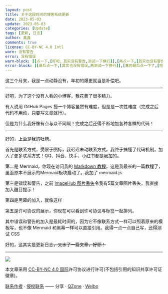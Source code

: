 ```yaml
---
layout: post
title: 关于这段时间的博客系统更新
date: 2023-05-03
update: 2023-05-03
categories: [Update]
tags: [更新, 日志]
author: 鑫鑫
comments: true
license: CC-BY-NC 4.0 Intl
warn: 没有警告
error: 没有错误
warn-block: [[点一下,[好吧，其实没有警告,测试一下换行]],[再点一下,[其实也没有警告,就是想测试]]]
error-block: [[最后点一下,[其实也没有错误,再测试一下换行]],[真的最后点一下了,[哈哈哈,真的最后一下]]]
---
```


这三个月来，我是一点动静没有，年初的爆更就当是补偿吧。

---

好吧，为了这个没有人看的小博客，我花费了很多精力。

有人说用 GitHub Pages 搭一个博客虽然有难度，但是是一次性难度（完成之后代码不用动，只要写文章就行）。

但是为什么我好像有点与众不同啊！完成之后还得不断地加各种各样的代码！

---

好的，上面是我的吐槽。

首先是联系方式，受限于图标，我迟迟未动联系方式。我终于搞懂了代码机制，加入了更多联系方式！QQ、抖音、快手、小红书都是我加的。

第二是 Mermaid，你现在访问我的 [Markdown 教程](/markdown)，这是我最长的一篇教程了，里面原本不展示的Mermaid板块启动了。我加了 mermaid.js

第三是错误和警告，之前 [ImageHub 图片丢失](/imagehub)令我有5篇文章图片丢失，我直接加入醒目提示！

第四是黑幕的加入，<span class="heimu" title="你知道得太多了">就像这样</span>

第五是许可协议的展示，你现在可以看到许可协议与标签一起排列。

其中错误和警告的加入是最耗时间的，因为它不像联系方式一样可以照着原来的模板写，也不像 Mermaid 和黑幕一样可以直接引用。我得一点一点自己写，还得测试 CSS

好的，这其实是更新日志~~，又水了一篇文章，好耶！~~

---

[![](https://licensebuttons.net/l/by-nc/4.0/88x31.png)](https://creativecommons.org/licenses/by-nc/4.0/deed.zh)

本文章采用 [CC-BY-NC 4.0 国际](https://creativecommons.org/licenses/by-nc/4.0/deed.zh)许可协议进行许可(不包括引用的知识共享许可证徽章)。

[联系作者](mailto:blog@xinxin2021.tk) · [侵权联系](mailto:tort@xinxin2021.tk) —— 分享 · [QZone](https://sns.qzone.qq.com/cgi-bin/qzshare/cgi_qzshare_onekey?url=https%3A%2F%2Fblog.xinxin2021.tk%2Fupdate-log-1%2F&title=%E5%85%B3%E4%BA%8E%E8%BF%99%E6%AE%B5%E6%97%B6%E9%97%B4%E7%9A%84%E5%8D%9A%E5%AE%A2%E7%B3%BB%E7%BB%9F%E6%9B%B4%E6%96%B0&site=%E9%91%AB%E5%8D%9A%E5%AE%A2%0D%0A) · [Weibo](https://service.weibo.com/share/share.php?url=https%3A%2F%2Fblog.xinxin2021.tk%2Fupdate-log-1%2F&count=1&title=%E5%85%B3%E4%BA%8E%E8%BF%99%E6%AE%B5%E6%97%B6%E9%97%B4%E7%9A%84%E5%8D%9A%E5%AE%A2%E7%B3%BB%E7%BB%9F%E6%9B%B4%E6%96%B0&language=zh_cn)
